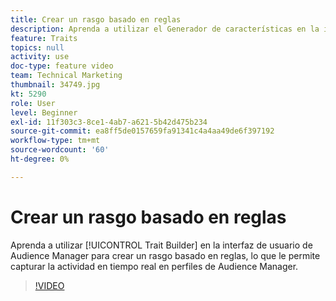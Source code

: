 ```yaml
---
title: Crear un rasgo basado en reglas
description: Aprenda a utilizar el Generador de características en la interfaz de usuario de Audience Manager para crear una característica basada en reglas, lo que le permite capturar la actividad en tiempo real en perfiles de Audience Manager.
feature: Traits
topics: null
activity: use
doc-type: feature video
team: Technical Marketing
thumbnail: 34749.jpg
kt: 5290
role: User
level: Beginner
exl-id: 11f303c3-8ce1-4ab7-a621-5b42d475b234
source-git-commit: ea8ff5de0157659fa91341c4a4aa49de6f397192
workflow-type: tm+mt
source-wordcount: '60'
ht-degree: 0%

---
```


# Crear un rasgo basado en reglas

Aprenda a utilizar [!UICONTROL Trait Builder] en la interfaz de usuario de Audience Manager para crear un rasgo basado en reglas, lo que le permite capturar la actividad en tiempo real en perfiles de Audience Manager.

>[!VIDEO](https://video.tv.adobe.com/v/38112/?quality=12&learn=on&captions=spa)
